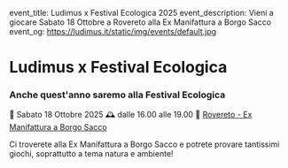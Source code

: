 event_title: Ludimus x Festival Ecologica 2025
event_description: Vieni a giocare Sabato 18 Ottobre a Rovereto alla Ex Manifattura a Borgo Sacco
event_og: https://ludimus.it/static/img/events/default.jpg

# Ludimus x Festival Ecologica

### Anche quest'anno saremo alla Festival Ecologica

📅 Sabato 18 Ottobre 2025
🕰 dalle 16.00 alle 19.00
📍 [Rovereto - Ex Manifattura a Borgo Sacco](https://maps.app.goo.gl/bwSom544sQM8TNqa8)

Ci troverete alla Ex Manifattura a Borgo Sacco e potrete provare tantissimi giochi, soprattutto a tema natura e ambiente!